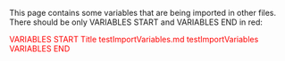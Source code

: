 This page contains some variables that are being imported in other files.
There should be only VARIABLES START and VARIABLES END in red:

<div style="color:red">
VARIABLES START
<variable name="title">Title</variable>
<variable name="child_src">testImportVariables.md</variable>
<variable name="child_src_working">testImportVariables</variable>
VARIABLES END
</div>